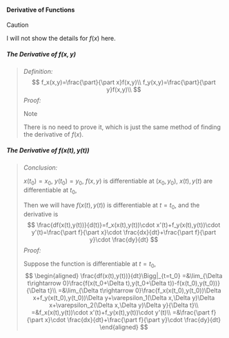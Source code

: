 #### Derivative of Functions

> [!CAUTION]
>
> I will not show the details for $f(x)$ here.

##### The Derivative of $f(x,y)$

> *Definition:*
> $$
> f_x(x,y)=\frac{\part}{\part x}f(x,y)\\
> f_y(x,y)=\frac{\part}{\part y}f(x,y)\\
> $$
> *Proof:*
>
> > [!NOTE]
> >
> > There is no need to prove it, which is just the same method of finding the derivative of $f(x)$.

##### The Derivative of $f(x(t),y(t))$

> *Conclusion:*
>
> $x(t_0)=x_0$, $y(t_0)=y_0$, $f(x,y)$ is differentiable at $(x_0,y_0)$, $x(t),y(t)$ are differentiable at $t_0$,
>
> Then we will have $f(x(t),y(t))$ is differentiable at $t=t_0$, and the derivative is 
> $$
> \frac{df(x(t),y(t))}{d(t)}=f_x(x(t),y(t))\cdot x'(t)+f_y(x(t),y(t))\cdot y'(t)=\frac{\part f}{\part x}\cdot \frac{dx}{dt}+\frac{\part f}{\part y}\cdot \frac{dy}{dt}
> $$
> *Proof:*
>
> Suppose the function is differentiable at $t=t_0$,
> $$
> \begin{aligned}
> \frac{df(x(t),y(t))}{dt}\Bigg|_{t=t_0}
> =&\lim_{\Delta t\rightarrow 0}\frac{f(x(t_0+\Delta t),y(t_0+\Delta t))-f(x(t_0),y(t_0))}{\Delta t}\\
> =&\lim_{\Delta t\rightarrow 0}\frac{f_x(x(t_0),y(t_0))\Delta x+f_y(x(t_0),y(t_0))\Delta y+\varepsilon_1(\Delta x,\Delta y)\Delta x+\varepsilon_2(\Delta x,\Delta y)\Delta y}{\Delta t}\\
> =&f_x(x(t),y(t))\cdot x'(t)+f_y(x(t),y(t))\cdot y'(t)\\
> =&\frac{\part f}{\part x}\cdot \frac{dx}{dt}+\frac{\part f}{\part y}\cdot \frac{dy}{dt}
> \end{aligned}
> $$



